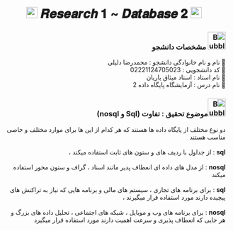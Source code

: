 <h1 align="center">
      <img src="https://emoji.discord.st/emojis/768b108d-274f-4f44-a634-8477b16efce7.gif" width="25">
    𝑹𝒆𝒔𝒆𝒂𝒓𝒄𝒉 𝟏 ~ 𝑫𝒂𝒕𝒂𝒃𝒂𝒔𝒆 𝟐
      <img src="https://emoji.discord.st/emojis/768b108d-274f-4f44-a634-8477b16efce7.gif" width="25">
</h1>


<div dir="rtl">
<h3 dir="rtl"><img src="https://raw.githubusercontent.com/Tarikul-Islam-Anik/Animated-Fluent-Emojis/master/Emojis/Symbols/Bubbles.png" alt="Bubbles" width="40" height="40" /> مشخصات دانشجو</h3>
    
💢 نام و نام خانوادگی دانشجو : محمدرضا دلیلی
<br>
💢 کد دانشجویی : 02221124705023
<br>
💢 نام استاد : استاد میثاق یاریان
<br>
💢 نام درس : آزمایشگاه پایگاه داده 2

</div>



<h3 dir="rtl"><img src="https://raw.githubusercontent.com/Tarikul-Islam-Anik/Animated-Fluent-Emojis/master/Emojis/Symbols/Bubbles.png" alt="Bubbles" width="40" height="40" />موضوع تحقیق : تفاوت (Sql و nosql)</h3>

<div dir="rtl">

دو نوع مختلف از پایگاه داده ها هستند که هر کدام از این ها برای موارد مختلف و خاصی مناسب هستند
<br>
<br>
**sql** : از جداول با ردیف های و ستون های ثابت استفاده میکند ، 
<br>
<br>
 **nosql** : از مدل های داده ای انعطاف پدیر مانند اسناد ، گراف و ستون محور استفاده میکند
<br>
<br>
**sql** : برای برنامه های تجاری ، سیستم های مالی و برنامه هایی که نیاز به تراکنش های پیچیده دارند مورد استفاده قرار میگیرند ،
<br>
<br>
 **nosql** : برای برنامه های وب و موبایل ، شبکه های اجتماعی ، تحلیل داده های بزرگ  و هر جایی که انعطاف پذیری و سرعت اهمیت دارند مورد استفاده قرار میگیرد
<br>

    
</div>
